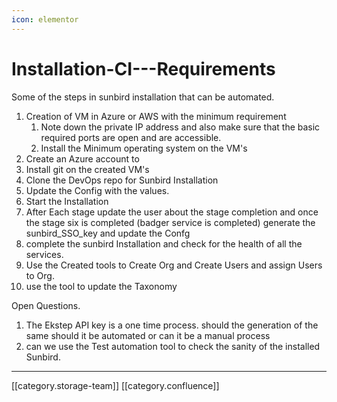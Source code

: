 ```yaml
---
icon: elementor
---
```


# Installation-CI---Requirements

Some of the steps in sunbird installation that can be automated.

1. Creation of VM in Azure or AWS with the minimum requirement
   1. Note down the private IP address and also make sure that the basic required ports are open and are accessible.
   2. Install the Minimum operating system on the VM's
2. Create an Azure account to&#x20;
3. Install git on the created VM's&#x20;
4. Clone the DevOps repo for Sunbird Installation
5. Update the Config with the values.
6. Start the Installation
7. After Each stage update the user about the stage completion and once the stage six is completed (badger service is completed) generate the sunbird\_SSO\_key and update the Confg&#x20;
8. complete the sunbird Installation and check for the health of all the services.
9. Use the Created tools to Create Org and Create Users and assign Users to Org.
10. use the tool to update the Taxonomy

Open Questions.

1. The Ekstep API key is a one time process. should the generation of the same should it be automated or can it be a manual process
2. can we use the Test automation tool to check the sanity of the installed Sunbird.

***

\[\[category.storage-team]] \[\[category.confluence]]
